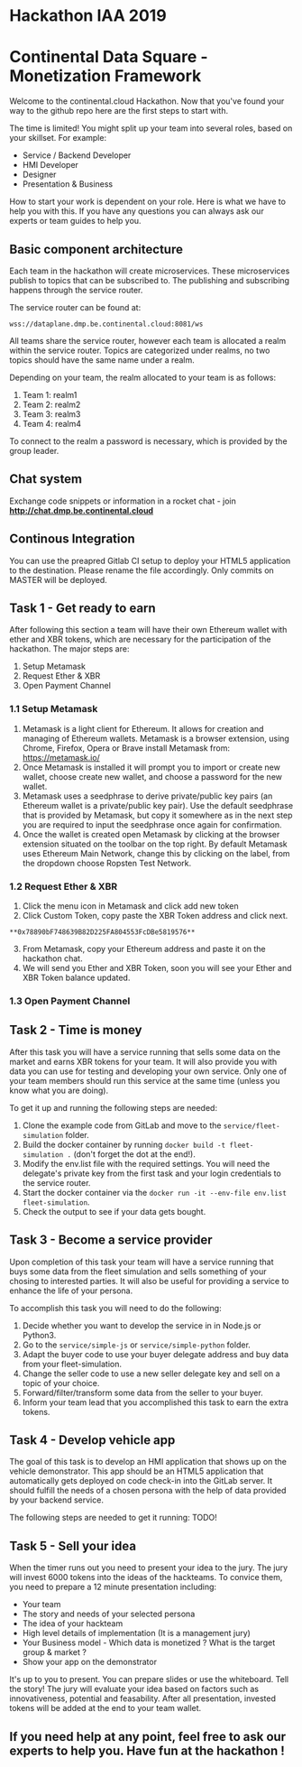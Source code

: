 # Hackathon IAA 2019
# Continental Data Square - Monetization Framework
Welcome to the continental.cloud Hackathon.
Now that you've found your way to the github repo here are the first steps to start with.

The time is limited! You might split up your team into several roles, based on your skillset.
For example:
- Service / Backend Developer
- HMI Developer
- Designer
- Presentation & Business

How to start your work is dependent on your role. Here is what we have to help you with this.
If you have any questions you can always ask our experts or team guides to help you.

## Basic component architecture
Each team in the hackathon will create microservices. These microservices publish to topics that can be subscribed to. The publishing and subscribing happens through the service router.

The service router can be found at:
```
wss://dataplane.dmp.be.continental.cloud:8081/ws
```

All teams share the service router, however each team is allocated a realm within the service router. Topics are categorized under realms, no two topics should have the same name under a realm.

Depending on your team, the realm allocated to your team is as follows:

1. Team 1: realm1
2. Team 2: realm2
3. Team 3: realm3
4. Team 4: realm4

To connect to the realm a password is necessary, which is provided by the group leader.

## Chat system

Exchange code snippets or information in a rocket chat - join **http://chat.dmp.be.continental.cloud**

## Continous Integration

You can use the preapred Gitlab CI setup to deploy your HTML5 application to the destination.
Please rename the file accordingly. Only commits on MASTER will be deployed.

## Task 1 - Get ready to earn
After following this section a team will have their own Ethereum wallet with ether and XBR tokens, which are necessary for the participation of the hackathon. The major steps are:
1. Setup Metamask
2. Request Ether & XBR
3. Open Payment Channel


### 1.1 Setup Metamask
1. Metamask is a light client for Ethereum. It allows for creation and managing of Ethereum wallets. Metamask is a browser extension, using Chrome, Firefox, Opera or Brave install Metamask from: https://metamask.io/
2. Once Metamask is installed it will prompt you to import or create new wallet, choose create new wallet, and choose a password for the new wallet.
3. Metamask uses a seedphrase to derive private/public key pairs (an Ethereum wallet is a private/public key pair). Use the default seedphrase that is provided by Metamask, but copy it somewhere as in the next step you are required to input the seedphrase once again for confirmation.
4. Once the wallet is created open Metamask by clicking at the browser extension situated on the toolbar on the top right. By default Metamask uses Ethereum Main Network, change this by clicking on the label, from the dropdown choose Ropsten Test Network.


### 1.2 Request Ether & XBR
1. Click the menu icon in Metamask and click add new token
2. Click Custom Token, copy paste the XBR Token address and click next.
```
**0x78890bF748639B82D225FA804553FcDBe5819576** 
```
3. From Metamask, copy your Ethereum address and paste it on the  hackathon chat.
4. We will send you Ether and XBR Token, soon you will see your Ether and XBR Token balance updated.

### 1.3 Open Payment Channel



## Task 2 - Time is money
After this task you will have a service running that sells some data on the market and earns XBR tokens for your team.
It will also provide you with data you can use for testing and developing your own service.
Only one of your team members should run this service at the same time (unless you know what you are doing).

To get it up and running the following steps are needed:
1. Clone the example code from GitLab and move to the `service/fleet-simulation` folder.
2. Build the docker container by running `docker build -t fleet-simulation .` (don't forget the dot at the end!).
3. Modify the env.list file with the required settings. You will need the delegate's private key from the first task and your login credentials to the service router.
4. Start the docker container via the `docker run -it --env-file env.list fleet-simulation`.
5. Check the output to see if your data gets bought.

## Task 3 - Become a service provider
Upon completion of this task your team will have a service running that buys some data from the fleet simulation and sells something of your chosing to interested parties.
It will also be useful for providing a service to enhance the life of your persona.

To accomplish this task you will need to do the following:
1. Decide whether you want to develop the service in in Node.js or Python3.
2. Go to the `service/simple-js` or `service/simple-python` folder.
3. Adapt the buyer code to use your buyer delegate address and buy data from your fleet-simulation.
4. Change the seller code to use a new seller delegate key and sell on a topic of your choice.
5. Forward/filter/transform some data from the seller to your buyer.
6. Inform your team lead that you accomplished this task to earn the extra tokens.

## Task 4 - Develop vehicle app
The goal of this task is to develop an HMI application that shows up on the vehicle demonstrator.
This app should be an HTML5 application that automatically gets deployed on code check-in into the GitLab server.
It should fulfill the needs of a chosen persona with the help of data provided by your backend service.

The following steps are needed to get it running:
TODO!

## Task 5 - Sell your idea
When the timer runs out you need to present your idea to the jury.
The jury will invest 6000 tokens into the ideas of the hackteams.
To convice them, you need to prepare a 12 minute presentation including:
* Your team
* The story and needs of your selected persona
* The idea of your hackteam
* High level details of implementation (It is a management jury)
* Your Business model - Which data is monetized ? What is the target group & market ?
* Show your app on the demonstrator

It's up to you to present. You can prepare slides or use the whiteboard. Tell the story!
The jury will evaluate your idea based on factors such as innovativeness, potential and feasability.
After all presentation, invested tokens will be added at the end to your team wallet.

## If you need help at any point, feel free to ask our experts to help you. Have fun at the hackathon !


